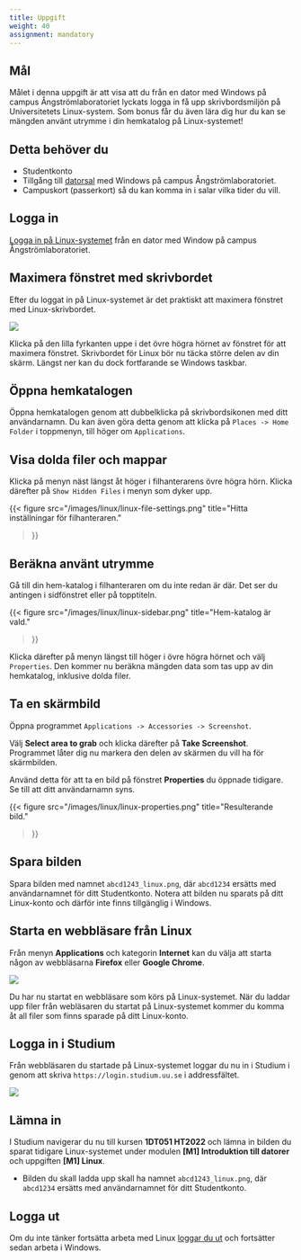 ```yaml
---
title: Uppgift
weight: 40
assignment: mandatory
---
```


## Mål

Målet i denna uppgift är att visa att du från en dator med Windows
på campus Ångströmlaboratoriet lyckats logga in få upp skrivbordsmiljön på
Universitetets Linux-system. Som bonus får du även lära dig hur du kan se
mängden använt utrymme i din hemkatalog på Linux-systemet!

## Detta behöver du

+ Studentkonto
+ Tillgång till [datorsal](../../computer-rooms) med Windows på campus Ångströmlaboratoriet.
+ Campuskort (passerkort) så du kan komma in i salar vilka tider du vill. 


## Logga in

[Logga in på Linux-systemet](../log-in) från en dator med Window på campus
Ångströmlaboratoriet. 

## Maximera fönstret med skrivbordet

Efter du loggat in på Linux-systemet är det praktiskt att maximera fönstret med
Linux-skrivbordet. 

![](/images/linux/thinlinc-maximize-window.png)

Klicka på den lilla fyrkanten uppe i det övre högra hörnet av fönstret för att
maximera fönstret. Skrivbordet för Linux bör nu täcka större delen av din skärm.
Längst ner kan du dock fortfarande se Windows taskbar. 


## Öppna hemkatalogen

Öppna hemkatalogen genom att dubbelklicka på skrivbordsikonen med ditt
användarnamn.
Du kan även göra detta genom att klicka på `Places -> Home Folder` i toppmenyn,
till höger om `Applications`.


## Visa dolda filer och mappar

Klicka på menyn näst längst åt höger i filhanterarens övre högra hörn.
Klicka därefter på `Show Hidden Files` i menyn som dyker upp.

{{< figure 
    src="/images/linux/linux-file-settings.png" 
    title="Hitta inställningar för filhanteraren." 
>}}

## Beräkna använt utrymme


Gå till din hem-katalog i filhanteraren om du inte redan är där. Det ser du antingen i sidfönstret eller på topptiteln.

{{< figure 
    src="/images/linux/linux-sidebar.png" 
    title="Hem-katalog är vald." 
>}}

Klicka därefter på menyn längst till höger i övre högra hörnet och välj `Properties`.
Den kommer nu beräkna mängden data som tas upp av din hemkatalog, inklusive
dolda filer.

## Ta en skärmbild

Öppna programmet `Applications -> Accessories -> Screenshot`.

Välj **Select area to grab** och klicka därefter på **Take Screenshot**.
Programmet låter dig nu markera den delen av skärmen du vill ha för
skärmbilden.

Använd detta för att ta en bild på fönstret **Properties** du öppnade tidigare. 
Se till att ditt användarnamn syns.

{{< figure 
    src="/images/linux/linux-properties.png" 
    title="Resulterande bild." 
>}}

## Spara bilden

Spara bilden med namnet `abcd1243_linux.png`, där `abcd1234` ersätts med
användarnamnet för ditt Studentkonto. Notera att bilden nu sparats på ditt
Linux-konto och därför inte finns tillgänglig i Windows. 

## Starta en webbläsare från Linux

Från menyn **Applications** och kategorin **Internet** kan du välja att starta
någon av webbläsarna **Firefox** eller **Google Chrome**. 

![](/images/linux/applications-internet-menu.png)

Du har nu startat en webbläsare som körs på Linux-systemet. 
När du laddar upp filer från webläsaren du startat på Linux-systemet kommer du
komma åt all filer som finns sparade på ditt Linux-konto.

## Logga in i Studium

Från webbläsaren du startade på Linux-systemet loggar du nu in i Studium i genom
att skriva `https://login.studium.uu.se` i addressfältet. 

![](/images/linux/linux-studium-login.png)

## Lämna in

I Studium navigerar du nu till kursen **1DT051 HT2022** och lämna in bilden du sparat tidigare
Linux-systemet under modulen **[M1] Introduktion till datorer** och uppgiften
**[M1] Linux**.

- Bilden du skall ladda upp skall ha namnet `abcd1243_linux.png`, där
`abcd1234` ersätts med användarnamnet för ditt Studentkonto. 

## Logga ut

Om du inte tänker fortsätta arbeta med Linux [loggar du ut](../log-out) och
fortsätter sedan arbeta i Windows. 
